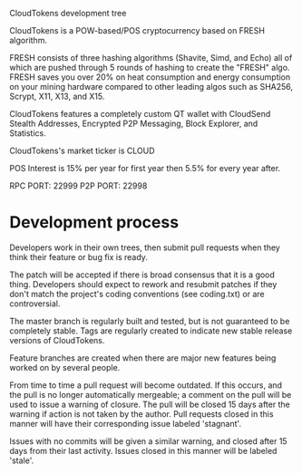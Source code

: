 
CloudTokens development tree

CloudTokens is a POW-based/POS cryptocurrency based on FRESH algorithm. 

FRESH consists of three hashing algorithms (Shavite, Simd, and Echo) all of which are pushed through 5 rounds of hashing to create the "FRESH" algo. FRESH saves you over 20% on heat consumption and energy consumption on your mining hardware compared to other leading algos such as SHA256, Scrypt, X11, X13, and X15.

CloudTokens features a completely custom QT wallet with CloudSend Stealth Addresses, Encrypted P2P Messaging, Block Explorer, and Statistics.

CloudTokens's market ticker is CLOUD

POS Interest is 15% per year for first year then 5.5% for every year after.

RPC PORT: 22999
P2P PORT: 22998

Development process
===========================

Developers work in their own trees, then submit pull requests when
they think their feature or bug fix is ready.

The patch will be accepted if there is broad consensus that it is a
good thing.  Developers should expect to rework and resubmit patches
if they don't match the project's coding conventions (see coding.txt)
or are controversial.

The master branch is regularly built and tested, but is not guaranteed
to be completely stable. Tags are regularly created to indicate new
stable release versions of CloudTokens.

Feature branches are created when there are major new features being
worked on by several people.

From time to time a pull request will become outdated. If this occurs, and
the pull is no longer automatically mergeable; a comment on the pull will
be used to issue a warning of closure. The pull will be closed 15 days
after the warning if action is not taken by the author. Pull requests closed
in this manner will have their corresponding issue labeled 'stagnant'.

Issues with no commits will be given a similar warning, and closed after
15 days from their last activity. Issues closed in this manner will be 
labeled 'stale'.
